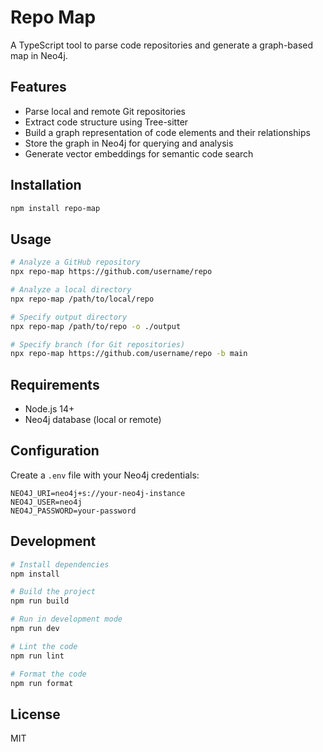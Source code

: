 # Repo Map

A TypeScript tool to parse code repositories and generate a graph-based map in Neo4j.

## Features

- Parse local and remote Git repositories
- Extract code structure using Tree-sitter
- Build a graph representation of code elements and their relationships
- Store the graph in Neo4j for querying and analysis
- Generate vector embeddings for semantic code search

## Installation

```bash
npm install repo-map
```

## Usage

```bash
# Analyze a GitHub repository
npx repo-map https://github.com/username/repo

# Analyze a local directory
npx repo-map /path/to/local/repo

# Specify output directory
npx repo-map /path/to/repo -o ./output

# Specify branch (for Git repositories)
npx repo-map https://github.com/username/repo -b main
```

## Requirements

- Node.js 14+
- Neo4j database (local or remote)

## Configuration

Create a `.env` file with your Neo4j credentials:

```
NEO4J_URI=neo4j+s://your-neo4j-instance
NEO4J_USER=neo4j
NEO4J_PASSWORD=your-password
```

## Development

```bash
# Install dependencies
npm install

# Build the project
npm run build

# Run in development mode
npm run dev

# Lint the code
npm run lint

# Format the code
npm run format
```

## License

MIT